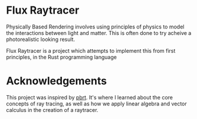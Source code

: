 # Flux Raytracer

Physically Based Rendering involves using principles of physics to model the interactions between light and matter.
This is often done to try acheive a photorealistic looking result.

Flux Raytracer is a project which attempts to implement this from first principles, in the Rust programming language

# Acknowledgements

This project was inspired by [pbrt](https://pbrt.org/). It's where I learned about the core concepts of ray tracing, as well as how
we apply linear algebra and vector calculus in the creation of a raytracer.
